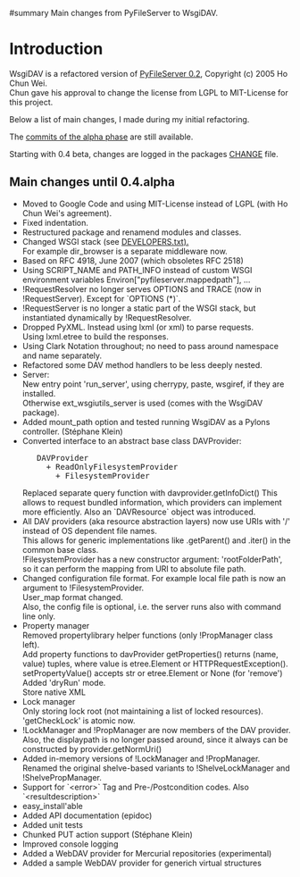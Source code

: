 #summary Main changes from PyFileServer to WsgiDAV.

# Introduction

WsgiDAV is a refactored version of [PyFileServer 0.2](https://github.com/cwho/pyfileserver),
Copyright (c) 2005 Ho Chun Wei.<br>
Chun gave his approval to change the license from LGPL to MIT-License for this project.

Below a list of main changes, I made during my initial refactoring.

The [commits of the alpha phase](http://code.google.com/p/wsgidav-dev/source/list) are still available.

Starting with 0.4 beta, changes are logged in the packages [CHANGE](http://code.google.com/p/wsgidav/source/browse/CHANGES) file.

## Main changes until 0.4.alpha

<ul>
<li>
Moved to Google Code and using MIT-License instead of LGPL (with Ho Chun Wei's agreement).

<li>
Fixed indentation.

<li>
Restructured package and renamend modules and classes.

<li>
Changed WSGI stack (see <a href="http://wiki.wsgidav-dev.googlecode.com/hg/DEVELOPERS.html">DEVELOPERS.txt).</a><br>
For example dir_browser is a separate middleware now.

<li>
Based on RFC 4918, June 2007 (which obsoletes RFC 2518)

<li>
Using SCRIPT_NAME and PATH_INFO instead of custom WSGI environment variables Environ["pyfileserver.mappedpath"], ...

<li>
!RequestResolver no longer serves OPTIONS and TRACE (now in !RequestServer).
Except for `OPTIONS (*)`.

<li>
!RequestServer is no longer a static part of the WSGI stack, but instantiated
dynamically by !RequestResolver.

<li>
Dropped PyXML. Instead using lxml (or xml) to parse requests.<br>
Using lxml.etree to build the responses.

<li>
Using Clark Notation throughout; no need to pass around namespace and name separately.

<li>
Refactored some DAV method handlers to be less deeply nested.

<li>
Server:<br>
New entry point 'run_server', using cherrypy, paste, wsgiref, if they are installed.<br>
Otherwise ext_wsgiutils_server is used (comes with the WsgiDAV package).

<li>
Added mount_path option and tested running WsgiDAV as a Pylons controller. (Stéphane Klein)

<li>
Converted interface to an abstract base class DAVProvider:
<pre>
   DAVProvider
     + ReadOnlyFilesystemProvider
       + FilesystemProvider
</pre>
Replaced separate query function with davprovider.getInfoDict()
This allows to request bundled information, which providers can implement more efficiently. Also an `DAVResource` object was introduced.

<li>
All DAV providers (aka resource abstraction layers) now use URIs with '/' instead of OS dependent file names.<br>
This allows for generic implementations like .getParent() and .iter() in the common base class.<br>
!FilesystemProvider has a new constructor argument: 'rootFolderPath', so it can perform the mapping from URI to absolute file path.

<li>
Changed configuration file format.
For example local file path is now an argument to !FilesystemProvider.<br>
User_map format changed.<br>
Also, the config file is optional, i.e. the server runs also with command line only.

<li>
Property manager<br>
Removed propertylibrary helper functions (only !PropManager class left).<br>
Add property functions to davProvider
getProperties() returns (name, value) tuples, where value is etree.Element
or HTTPRequestException().<br>
setPropertyValue() accepts str or etree.Element or None (for 'remove')<br>
Added 'dryRun' mode.<br>
Store native XML<br>

<li>
Lock manager<br>
Only storing lock root (not maintaining a list of locked resources).<br>
'getCheckLock' is atomic now.

<li>
!LockManager and !PropManager are now members of the DAV provider.<br>
Also, the displaypath is no longer passed around, since it always can be constructed by provider.getNormUri()

<li>
Added in-memory versions of !LockManager and !PropManager.
Renamed the original shelve-based variants to !ShelveLockManager and !ShelvePropManager.

<li>
Support for `&lt;error&gt;` Tag and Pre-/Postcondition codes.
Also  `&lt;resultdescription&gt;`

<li>
easy_install'able

<li>
Added API documentation (epidoc)

<li>
Added unit tests

<li>
Chunked PUT action support (Stéphane Klein)

<li>
Improved console logging

<li>
Added a WebDAV provider for Mercurial repositories (experimental)

<li>
Added a sample WebDAV provider for generich virtual structures
